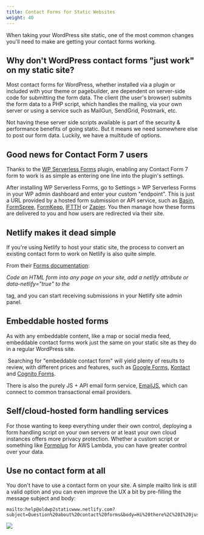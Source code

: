```yaml
---
title: Contact Forms for Static Websites
weight: 40
---
```


When taking your WordPress site static, one of the most common changes
you'll need to make are getting your contact forms working.

Why don't WordPress contact forms "just work" on my static site?
-------------------------------------------------------------------

Most contact forms for WordPress, whether installed via a plugin or
included with your theme or pagebuilder, are dependent on server-side
code for submitting the form data. The client (the user's browser)
submits the form data to a PHP script, which handles the mailing, via
your own server or using a service such as MailGun, SendGrid, Postmark,
etc.

Not having these server side scripts available is part of the security &
performance benefits of going static. But it means we need somewhere
else to post our form data. Luckily, we have a multitude of options.

Good news for Contact Form 7 users
----------------------------------

Thanks to the [WP Serverless
Forms](https://wordpress.org/plugins/wp-serverless-forms/) plugin,
enabling any Contact Form 7 form to work is as simple as entering one
line into the plugin's settings.

After installing WP Serverless Forms, go to Settings \> WP Serverless
Forms in your WP admin dashboard and enter your custom "endpoint". This
is just a URL provided by a hosted form submission or API service, such
as [Basin](https://usebasin.com/), [FormSpree](https://formspree.io/),
[FormKeep](https://formkeep.com/), [IFTTH](https://ifttt.com/) or
[Zapier](https://zapier.com/). You then manage how these forms are
delivered to you and how users are redirected via their site.

Netlify makes it dead simple
----------------------------

If you're using Netlify to host your static site, the process to convert
an existing contact form to work on Netlify is also quite simple.

From their [Forms documentation](https://www.netlify.com/docs/form-handling/):

*Code an HTML form into any page on your site, add a netlify attribute
or data-netlify="true" to the*

tag, and you can start receiving submissions in your Netlify site admin
panel.


Embeddable hosted forms
-----------------------

As with any embeddable content, like a map or social media feed,
embeddable contact forms work just the same on your static site as they
do in a regular WordPress site.

 Searching for "embeddable contact form" will yield plenty of results to
review, with different prices and features, such as [Google Forms](https://www.google.com/forms/about/),
[Kontact](https://kontactr.com/) and [Cognito Forms](https://www.cognitoforms.com).

There is also the purely JS + API email form service,
[EmailJS](https://www.emailjs.com/), which can connect to common
transactional email providers.


Self/cloud-hosted form handling services
----------------------------------------

For those wanting to keep everything under their own control, deploying
a form handling script on your own servers or at least your own cloud
instances offers more privacy protection. Whether a custom script or
something like
[Formplug](https://danielireson.github.io/formplug-serverless/) for AWS
Lambda, you can have greater control over your data.

Use no contact form at all
--------------------------

You don't have to use a contact form on your site. A simple mailto link
is still a valid option and you can even improve the UX a bit by
pre-filling the message subject and body: 

    mailto:help@oldwp2staticwww.netlify.com?subject=Question%20about%20contact%20forms&body=Hi%20there%2C%20I%20just%20read%20your%20article%20about%20contact%20forms%20and%20want%20to%20ask%20you%20further%20questions.%20When%27s%20a%20good%20time%20to%20chat%3F

[![](https://oldwp2staticwww.netlify.com/wp-content/uploads/2019/03/clickingadvancedmailto.png)](/contact)

